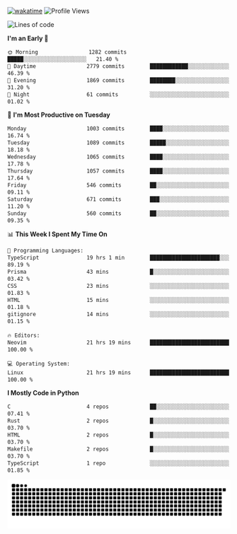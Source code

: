 [![wakatime](https://wakatime.com/badge/user/b920b284-3cde-4cd4-b72e-f7f22d050b16.svg)](https://wakatime.com/@b920b284-3cde-4cd4-b72e-f7f22d050b16)
![Profile Views](http://img.shields.io/badge/Profile%20Views-4586-blue)
<!--START_SECTION:waka-->
![Lines of code](https://img.shields.io/badge/From%20Hello%20World%20I%27ve%20Written-5.2%20million%20lines%20of%20code-blue)

**I'm an Early 🐤** 

```text
🌞 Morning                1282 commits        █████░░░░░░░░░░░░░░░░░░░░   21.40 % 
🌆 Daytime                2779 commits        ████████████░░░░░░░░░░░░░   46.39 % 
🌃 Evening                1869 commits        ████████░░░░░░░░░░░░░░░░░   31.20 % 
🌙 Night                  61 commits          ░░░░░░░░░░░░░░░░░░░░░░░░░   01.02 % 
```
📅 **I'm Most Productive on Tuesday** 

```text
Monday                   1003 commits        ████░░░░░░░░░░░░░░░░░░░░░   16.74 % 
Tuesday                  1089 commits        █████░░░░░░░░░░░░░░░░░░░░   18.18 % 
Wednesday                1065 commits        ████░░░░░░░░░░░░░░░░░░░░░   17.78 % 
Thursday                 1057 commits        ████░░░░░░░░░░░░░░░░░░░░░   17.64 % 
Friday                   546 commits         ██░░░░░░░░░░░░░░░░░░░░░░░   09.11 % 
Saturday                 671 commits         ███░░░░░░░░░░░░░░░░░░░░░░   11.20 % 
Sunday                   560 commits         ██░░░░░░░░░░░░░░░░░░░░░░░   09.35 % 
```


📊 **This Week I Spent My Time On** 

```text
💬 Programming Languages: 
TypeScript               19 hrs 1 min        ██████████████████████░░░   89.19 % 
Prisma                   43 mins             █░░░░░░░░░░░░░░░░░░░░░░░░   03.42 % 
CSS                      23 mins             ░░░░░░░░░░░░░░░░░░░░░░░░░   01.83 % 
HTML                     15 mins             ░░░░░░░░░░░░░░░░░░░░░░░░░   01.18 % 
gitignore                14 mins             ░░░░░░░░░░░░░░░░░░░░░░░░░   01.15 % 

🔥 Editors: 
Neovim                   21 hrs 19 mins      █████████████████████████   100.00 % 

💻 Operating System: 
Linux                    21 hrs 19 mins      █████████████████████████   100.00 % 
```

**I Mostly Code in Python** 

```text
C                        4 repos             ██░░░░░░░░░░░░░░░░░░░░░░░   07.41 % 
Rust                     2 repos             █░░░░░░░░░░░░░░░░░░░░░░░░   03.70 % 
HTML                     2 repos             █░░░░░░░░░░░░░░░░░░░░░░░░   03.70 % 
Makefile                 2 repos             █░░░░░░░░░░░░░░░░░░░░░░░░   03.70 % 
TypeScript               1 repo              ░░░░░░░░░░░░░░░░░░░░░░░░░   01.85 % 
```




<!--END_SECTION:waka-->
![Snake animation](https://raw.githubusercontent.com/timmypidashev/timmypidashev/main/commits.svg)
